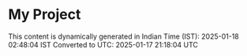 # My Project

This content is dynamically generated in Indian Time (IST): 2025-01-18 02:48:04 IST
Converted to UTC: 2025-01-17 21:18:04 UTC
